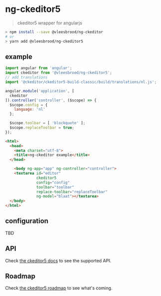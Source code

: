 # ng-ckeditor5

> ckeditor5 wrapper for angularjs

```bash
> npm install --save @vleesbrood/ng-ckeditor
# or
> yarn add @vleesbrood/ng-ckeditor5
```

## example

```javascript
import angular from 'angular';
import ckeditor from '@vleesbrood/ng-ckeditor5';
// add translations
import '@ckeditor/ckeditor5-build-classic/build/translations/nl.js';

angular.module('application', [
  ckeditor
]).controller('controller', ($scope) => {
  $scope.config = {
    language: 'nl'
  };

  $scope.toolbar = [ 'blockquote' ];
  $scope.replaceToolbar = true;
});
```

```html
<html>
  <head>
    <meta charset="utf-8">
    <title>ng-ckeditor example</title>
  </head>

    <body ng-app="app" ng-controller="controller">
    <textarea id="editor"
              ckeditor5
              config="config"
              toolbar="toolbar"
              replace-toolbar="replaceToolbar"
              ng-model="blaat"></textarea>
  </body>
</html>
```

## configuration

TBD

## API

Check [the ckeditor5 docs](https://docs.ckeditor.com/ckeditor5/latest/api/index.html) to see the supported API.

## Roadmap

Check [the ckeditor5 roadmap](https://github.com/ckeditor/ckeditor5-design/issues/172) to see what's coming.
